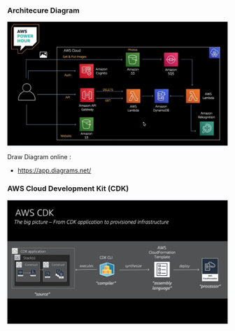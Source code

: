 ### Architecure Diagram
<img src="images/Architure Diagrma.JPG" >

Draw Diagram online : 
- https://app.diagrams.net/

### AWS Cloud Development Kit (CDK) 
<img src="images\AWS CDK.JPG" >
